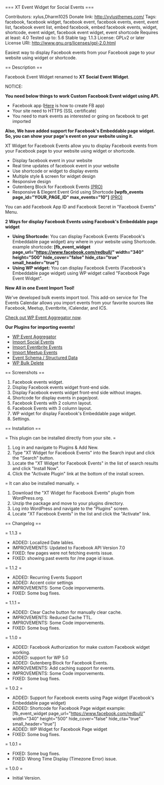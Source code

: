 === XT Event Widget for Social Events ===

Contributors: xylus,Dharm1025
Donate link: http://xylusthemes.com/
Tags: facebook, facebook widget, facebook event, facebook events, event, event list, facebook event list, embed facebook, embed facebook events, widget, shortcode, event widget, facebook event widget, event shortcode
Requires at least: 4.0
Tested up to: 5.6
Stable tag: 1.1.3
License: GPLv2 or later
License URI: http://www.gnu.org/licenses/gpl-2.0.html

Easiest way to display Facebook events from your Facebook page to your website using widget or shortcode.

== Description ==

Facebook Event Widget renamed to **XT Social Event Widget**.

NOTICE:

**You need below things to work Custom Facebook Event widget using API.**

* Facebook app ([Here](http://docs.xylusthemes.com/docs/import-facebook-events/creating-facebook-application/) is how to create FB app)
* Your site need to HTTPS (SSL certificate)
* You need to mark events as interested or going on facebook to get imported

**Also, We have added support for Facebook's Embeddable page widget. So, you can show your page's event on your website using it.**


XT Widget for Facebook Events allow you to display Facebook events from your Facebook page to your website using widget or shortcode.

- Display facebook event in your website 
- Real time updates of facebook event in your website
- Use shortcode or widget to display events 
- Multiple style & screen for widget design 
- Responsive design 
- Gutenberg Block for Facebook Events [(PRO)](https://xylusthemes.com/plugins/xt-facebook-events/)
- Responsive & Elegent Event Grid using Shortcode <strong>[wpfb_events page_id="YOUR_PAGE_ID" max_events="10"]</strong> [(PRO)](https://xylusthemes.com/plugins/xt-facebook-events/)

You can add Facebook App ID and Facebook Secret in "Facebook Events" Menu.

<strong>2 Ways for display Facebook Events using Facebook's Embeddable page widget</strong><br>

* <strong>Using Shortcode:</strong> You can display Facebook Events (Facebook's Embeddable page widget) any where in your website using Shortcode. example shortcode: <strong>[fb_event_widget page_url="https://www.facebook.com/redbull/" width="340" height="500" hide_cover="false" hide_cta="true" small_header="true"]</strong>
* <strong>Using WP widget:</strong> You can display Facebook Events (Facebook's Embeddable page widget) using WP widget called "Facebook Page Event Widget".

<strong>New All in one Event Import Tool!</strong>

We've developed bulk events import tool. This add-on service for The Events Calendar allows you import events from your favorite sources like Facebook, Meetup, Eventbrite, iCalendar, and ICS.

[Check out WP Event Aggregator now](https://wordpress.org/plugins/wp-event-aggregator/).


 
<strong>Our Plugins for importing events!</strong>
 
* [WP Event Aggregator](https://wordpress.org/plugins/wp-event-aggregator/)
* [Import Social Events](https://wordpress.org/plugins/import-facebook-events/)
* [Import Eventbrite Events](https://wordpress.org/plugins/import-eventbrite-events/)
* [Import Meetup Events](https://wordpress.org/plugins/import-meetup-events/)
* [Event Schema / Structured Data](https://wordpress.org/plugins/event-schema/)
* [WP Bulk Delete](https://wordpress.org/plugins/wp-bulk-delete/)


== Screenshots ==

1. Facebook events widget.
2. Display Facebook events widget front-end side.
3. Display Facebook events widget front-end side without images.
4. Shortcode for display events in page/post.
5. Facebook Events with 2 column layout.
6. Facebook Events with 3 column layout.
7. WP widget for display Facebook's Embeddable page widget.
8. Settings.


== Installation ==

= This plugin can be installed directly from your site. =

1. Log in and navigate to Plugins & Add New.
2. Type "XT Widget for Facebook Events" into the Search input and click the "Search" button.
3. Locate the "XT Widget for Facebook Events" in the list of search results and click "Install Now".
4. Click the "Activate Plugin" link at the bottom of the install screen.

= It can also be installed manually. =

1. Download the "XT Widget for Facebook Events" plugin from WordPress.org.
2. Unzip the package and move to your plugins directory.
3. Log into WordPress and navigate to the "Plugins" screen.
4. Locate "XT Facebook Events" in the list and click the "Activate" link.


== Changelog ==

= 1.1.3 =
* ADDED: Localized Date lables.
* IMPROVEMENTS: Updated to Facebook API Version 7.0
* FIXED: few pages were not fetching events issue.
* FIXED: showing past events for /me page id issue.

= 1.1.2 =
* ADDED: Recurring Events Support
* ADDED: Accent color settings
* IMPROVEMENTS: Some Code imporvements.
* FIXED: Some bug fixes.

= 1.1.1 =
* ADDED: Clear Cache button for manually clear cache.
* IMPROVEMENTS: Reduced Cache TTL.
* IMPROVEMENTS: Some Code imporvements.
* FIXED: Some bug fixes.

= 1.1.0 =
* ADDED: Facebook Authorization for make custom Facebook widget working.
* ADDED: support for WP 5.0
* ADDED: Gutenberg Block for Facebook Events.
* IMPROVEMENTS: Add caching support for events.
* IMPROVEMENTS: Some Code imporvements.
* FIXED: Some bug fixes.

= 1.0.2 =
* ADDED: Support for Facebook events using Page widget (Facebook's Embeddable page widget)
* ADDED: Shortcode for Facebook Page widget example: [fb_event_widget page_url="https://www.facebook.com/redbull/" width="340" height="500" hide_cover="false" hide_cta="true" small_header="true"]
* ADDED: WP Widget for Facebook Page widget
* FIXED: Some bug fixes.

= 1.0.1 =
* FIXED: Some bug fixes.
* FIXED: Wrong Time Display (Timezone Error) issue.

= 1.0.0 =
* Initial Version.
